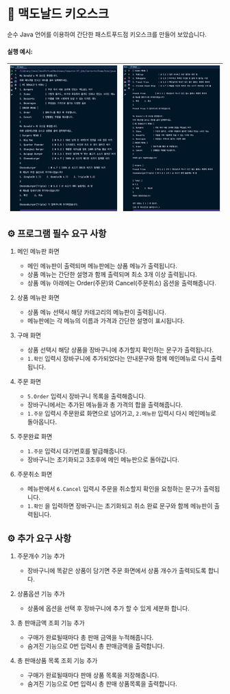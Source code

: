 # 🍔 맥도날드 키오스크

순수 Java 언어를 이용하여 간단한 패스트푸드점 키오스크를 만들어 보았습니다.

#### 실행 예시:
![screenshot1](./img/screenshot1.png) |![screenshot2](./img/screenshot2.png)
| --- | --- |

## ⚙️ 프로그램 필수 요구 사항

1. 메인 메뉴판 화면
    - 메인 메뉴판이 출력되며 메뉴판에는 상품 메뉴가 출력됩니다.
    - 상품 메뉴는 간단한 설명과 함께 출력되며 최소 3개 이상 출력됩니다.
    - 상품 메뉴 아래에는 Order(주문)와 Cancel(주문취소) 옵션을 출력해줍니다.

2. 상품 메뉴판 화면
    - 상품 메뉴 선택시 해당 카테고리의 메뉴판이 출력됩니다.
    - 메뉴판에는 각 메뉴의 이름과 가격과 간단한 설명이 표시됩니다.

3. 구매 화면
    - 상품 선택시 해당 상품을 장바구니에 추가할지 확인하는 문구가 출력됩니다.
    - `1.확인` 입력시 장바구니에 추가되었다는 안내문구와 함께 메인메뉴로 다시 출력됩니다.

4. 주문 화면
    - `5.Order` 입력시 장바구니 목록을 출력해줍니다.
    - 장바구니에서는 추가된 메뉴들과 총 가격의 합을 출력해줍니다.
    - `1.주문` 입력시 주문완료 화면으로 넘어가고, `2.메뉴판` 입력시 다시 메인메뉴로 돌아옵니다.

5. 주문완료 화면
    - `1.주문` 입력시 대기번호를 발급해줍니다.
    - 장바구니는 초기화되고 3초후에 메인 메뉴판으로 돌아갑니다.

6. 주문취소 화면
    - 메뉴판에서 `6.Cancel` 입력시 주문을 취소할지 확인을 요청하는 문구가 출력됩니다.
    - `1.확인` 을 입력하면 장바구니는 초기화되고 취소 완료 문구와 함께 메뉴판이 출력됩니다.

## ⚙️ 추가 요구 사항

1. 주문개수 기능 추가
    - 장바구니에 똑같은 상품이 담기면 주문 화면에서 상품 개수가 출력되도록 합니다.

2. 상품옵션 기능 추가
    - 상품에 옵션을 선택 후 장바구니에 추가 할 수 있게 세분화 합니다.

3. 총 판매금액 조회 기능 추가
    - 구매가 완료될때마다 총 판매 금액을 누적해줍니다.
    - 숨겨진 기능으로 0번 입력시 총 판매금액을 출력합니다.

4. 총 판매상품 목록 조회 기능 추가
    - 구매가 완료될때마다 판매 상품 목록을 저장해줍니다.
    - 숨겨진 기능으로 0번 입력시 총 판매 상품목록을 출력합니다.



